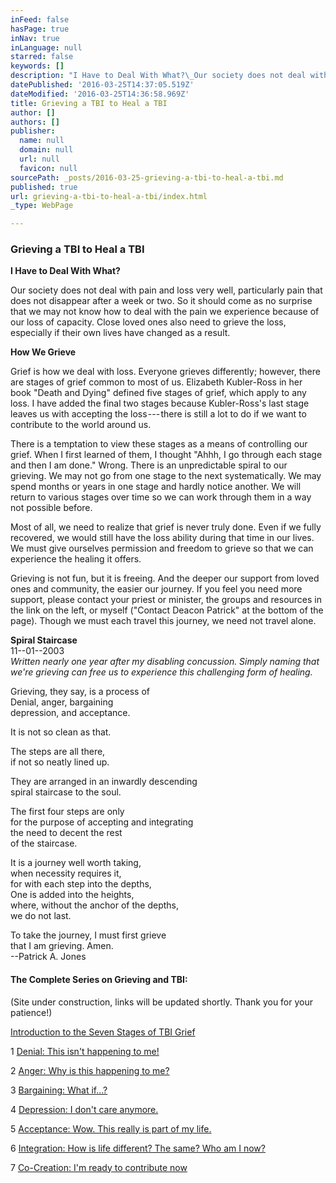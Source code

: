 ```yaml
---
inFeed: false
hasPage: true
inNav: true
inLanguage: null
starred: false
keywords: []
description: "I Have to Deal With What?\_Our society does not deal with pain and loss very well, particularly pain that does not disappear after a week or two. So it should come as no surprise that we may not know how to deal with the pain we experience because of our loss of capacity. Close loved ones also need to grieve the loss, especially if their own lives have changed as a result."
datePublished: '2016-03-25T14:37:05.519Z'
dateModified: '2016-03-25T14:36:58.969Z'
title: Grieving a TBI to Heal a TBI
author: []
authors: []
publisher:
  name: null
  domain: null
  url: null
  favicon: null
sourcePath: _posts/2016-03-25-grieving-a-tbi-to-heal-a-tbi.md
published: true
url: grieving-a-tbi-to-heal-a-tbi/index.html
_type: WebPage

---
```

### Grieving a TBI to Heal a TBI

**I Have to Deal With What?**

Our society does not deal with pain and loss very well, particularly pain that does not disappear after a week or two. So it should come as no surprise that we may not know how to deal with the pain we experience because of our loss of capacity. Close loved ones also need to grieve the loss, especially if their own lives have changed as a result.

**How We Grieve**

Grief is how we deal with loss. Everyone grieves differently; however, there are stages of grief common to most of us. Elizabeth Kubler-Ross in her book "Death and Dying" defined five stages of grief, which apply to any loss. I have added the final two stages because Kubler-Ross's last stage leaves us with accepting the loss --- there is still a lot to do if we want to contribute to the world around us.

There is a temptation to view these stages as a means of controlling our grief. When I first learned of them, I thought "Ahhh, I go through each stage and then I am done." Wrong. There is an unpredictable spiral to our grieving. We may not go from one stage to the next systematically. We may spend months or years in one stage and hardly notice another. We will return to various stages over time so we can work through them in a way not possible before.

Most of all, we need to realize that grief is never truly done. Even if we fully recovered, we would still have the loss ability during that time in our lives. We must give ourselves permission and freedom to grieve so that we can experience the healing it offers.

Grieving is not fun, but it is freeing. And the deeper our support from loved ones and community, the easier our journey. If you feel you need more support, please contact your priest or minister, the groups and resources in the link on the left, or myself ("Contact Deacon Patrick" at the bottom of the page). Though we must each travel this journey, we need not travel alone.

**Spiral Staircase**  
11--01--2003  
_Written nearly one year after my disabling concussion. Simply naming that we're grieving can free us to experience this challenging form of healing._

Grieving, they say, is a process of  
Denial, anger, bargaining  
depression, and acceptance.

It is not so clean as that.

The steps are all there,  
if not so neatly lined up.

They are arranged in an inwardly descending  
spiral staircase to the soul.

The first four steps are only  
for the purpose of accepting and integrating  
the need to decent the rest  
of the staircase.

It is a journey well worth taking,  
when necessity requires it,  
for with each step into the depths,  
One is added into the heights,  
where, without the anchor of the depths,  
we do not last.

To take the journey, I must first grieve  
that I am grieving. Amen.  
--Patrick A. Jones

#### The Complete Series on Grieving and TBI:

(Site under construction, links will be updated shortly. Thank you for your patience!)

[Introduction to the Seven Stages of TBI Grief][0]

1 [Denial: This isn't happening to me!][1]

2 [Anger: Why is this happening to me?][2]

3 [Bargaining: What if...?][3]

4 [Depression: I don't care anymore.][4]

5 [Acceptance: Wow. This really is part of my life.][5]

6 [Integration: How is life different? The same? Who am I now?][6]

7 [Co-Creation: I'm ready to contribute now][7]

[0]: https://mindyourheadcoop.org/grieving-a-tbi-to-heal-a-tbi-6cc53ad2305e#.f89syomyv
[1]: https://mindyourheadcoop.org/denial-this-is-not-happening-to-me-stage-1-of-7-2b59544b8929#.c37jerhio
[2]: https://mindyourheadcoop.org/anger-why-is-this-happening-to-me-stage-2-of-7-ac1f7a92ec91#.d050tgwx3
[3]: https://mindyourheadcoop.org/bargaining-what-if-stage-3-of-7-ead42c5bd4fb#.b5lnl73de
[4]: https://mindyourheadcoop.org/depression-i-don-t-care-anymore-stage-4-of-7-12e938915b4d#.blsz029oq
[5]: https://medium.com/@DeaconPatrick/acceptance-wow-this-really-is-part-of-my-life-stage-5-of-7-586af3628085#.h13cmmtlh
[6]: https://medium.com/@DeaconPatrick/integration-how-is-life-different-the-same-who-am-i-now-stage-6-of-7-526a1b19890c#.opbev8fhq
[7]: https://medium.com/@DeaconPatrick/co-creation-i-m-ready-to-contribute-now-stage-7-of-7-5b9477e60148#.vt81kmnq0